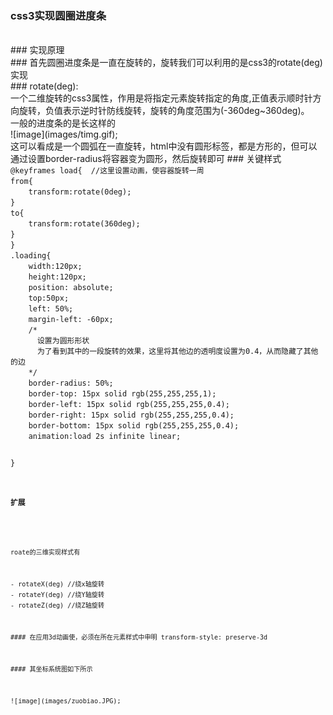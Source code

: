 ### css3实现圆圈进度条
<br/>  
### 实现原理
<br/>
### 首先圆圈进度条是一直在旋转的，旋转我们可以利用的是css3的rotate(deg)实现
<br/>
### rotate(deg):
<br/>
一个二维旋转的css3属性，作用是将指定元素旋转指定的角度,正值表示顺时针方向旋转，负值表示逆时针防线旋转，旋转的角度范围为(-360deg~360deg)。
<br/>
一般的进度条的是长这样的
<br/>
![image](images/timg.gif);
<br/>
这可以看成是一个圆弧在一直旋转，html中没有圆形标签，都是方形的，但可以通过设置border-radius将容器变为圆形，然后旋转即可
### 关键样式
<code>
@keyframes load{  //这里设置动画，使容器旋转一周
from{
	transform:rotate(0deg);
}
to{
    transform:rotate(360deg);
}
}
.loading{
	width:120px;
	height:120px;
	position: absolute;
	top:50px;
	left: 50%;
	margin-left: -60px;
	/*
	  设置为圆形形状
	  为了看到其中的一段旋转的效果，这里将其他边的透明度设置为0.4，从而隐藏了其他的边
	*/
	border-radius: 50%;
	border-top: 15px solid rgb(255,255,255,1);  
	border-left: 15px solid rgb(255,255,255,0.4);
	border-right: 15px solid rgb(255,255,255,0.4);
	border-bottom: 15px solid rgb(255,255,255,0.4);
	animation:load 2s infinite linear;

}
<code/>
<br/>
### 扩展
<br/>
roate的三维实现样式有
<br/>
- rotateX(deg) //绕x轴旋转
- rotateY(deg) //绕Y轴旋转
- rotateZ(deg) //绕Z轴旋转
<br/>
#### 在应用3d动画使，必须在所在元素样式中申明 transform-style: preserve-3d
<br/>　
#### 其坐标系统图如下所示
<br/>　
![image](images/zuobiao.JPG);

  
